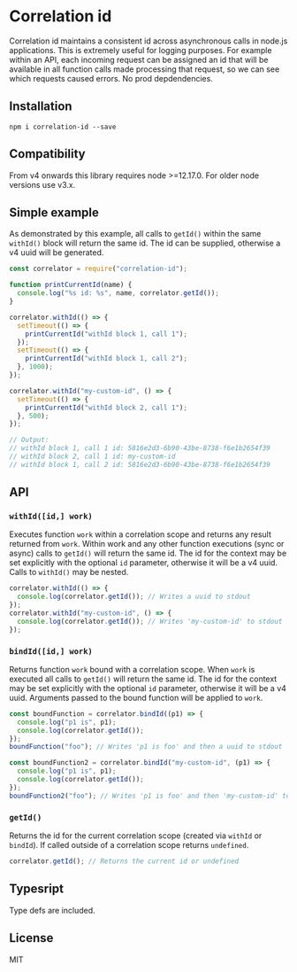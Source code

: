 # Correlation id

Correlation id maintains a consistent id across asynchronous calls in node.js applications.
This is extremely useful for logging purposes. For example within an API, each incoming request can be assigned an id that will be available in all function calls made processing that request, so we can see which requests caused errors. No prod depdendencies.

## Installation

```shell
npm i correlation-id --save
```

## Compatibility

From v4 onwards this library requires node >=12.17.0. For older node versions use v3.x.

## Simple example

As demonstrated by this example, all calls to `getId()` within the same `withId()` block will return the same id. The id can be supplied, otherwise a v4 uuid will be generated.

```javascript
const correlator = require("correlation-id");

function printCurrentId(name) {
  console.log("%s id: %s", name, correlator.getId());
}

correlator.withId(() => {
  setTimeout(() => {
    printCurrentId("withId block 1, call 1");
  });
  setTimeout(() => {
    printCurrentId("withId block 1, call 2");
  }, 1000);
});

correlator.withId("my-custom-id", () => {
  setTimeout(() => {
    printCurrentId("withId block 2, call 1");
  }, 500);
});

// Output:
// withId block 1, call 1 id: 5816e2d3-6b90-43be-8738-f6e1b2654f39
// withId block 2, call 1 id: my-custom-id
// withId block 1, call 2 id: 5816e2d3-6b90-43be-8738-f6e1b2654f39
```

## API

### `withId([id,] work)`

Executes function `work` within a correlation scope and returns any result returned from `work`. Within work and any other function executions (sync or async) calls to `getId()` will return the same id. The id for the context may be set explicitly with the optional `id` parameter, otherwise it will be a v4 uuid. Calls to `withId()` may be nested.

```javascript
correlator.withId(() => {
  console.log(correlator.getId()); // Writes a uuid to stdout
});
correlator.withId("my-custom-id", () => {
  console.log(correlator.getId()); // Writes 'my-custom-id' to stdout
});
```

### `bindId([id,] work)`

Returns function `work` bound with a correlation scope. When `work` is executed all calls to `getId()` will return the same id. The id for the context may be set explicitly with the optional `id` parameter, otherwise it will be a v4 uuid. Arguments passed to the bound function will be applied to `work`.

```javascript
const boundFunction = correlator.bindId((p1) => {
  console.log("p1 is", p1);
  console.log(correlator.getId());
});
boundFunction("foo"); // Writes 'p1 is foo' and then a uuid to stdout

const boundFunction2 = correlator.bindId("my-custom-id", (p1) => {
  console.log("p1 is", p1);
  console.log(correlator.getId());
});
boundFunction2("foo"); // Writes 'p1 is foo' and then 'my-custom-id' to stdout
```

### `getId()`

Returns the id for the current correlation scope (created via `withId` or `bindId`). If called outside of a correlation scope returns `undefined`.

```javascript
correlator.getId(); // Returns the current id or undefined
```

## Typesript
Type defs are included.

## License

MIT
